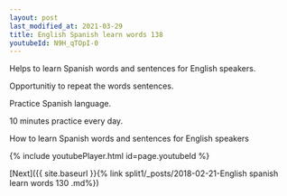 ```yaml
---
layout: post
last_modified_at: 2021-03-29
title: English Spanish learn words 138 
youtubeId: N9H_qTOpI-0
---
```

 
 
Helps to learn Spanish words and sentences for English speakers.

Opportunitiy to repeat the words sentences. 

Practice Spanish language. 
 
10 minutes practice every day. 
 
How to learn Spanish words and sentences for English speakers 
 
{% include youtubePlayer.html id=page.youtubeId %}
 
 
[Next]({{ site.baseurl }}{% link  split1/_posts/2018-02-21-English spanish learn words 130 .md%})
 
